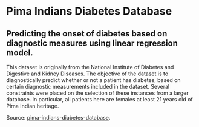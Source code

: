 # Pima Indians Diabetes Database
## Predicting the onset of diabetes based on diagnostic measures using linear regression model.

This dataset is originally from the National Institute of Diabetes and Digestive and Kidney Diseases. The objective of the dataset is to diagnostically predict whether or not a patient has diabetes, based on certain diagnostic measurements included in the dataset. Several constraints were placed on the selection of these instances from a larger database. In particular, all patients here are females at least 21 years old of Pima Indian heritage.


Source: [pima-indians-diabetes-database](https://www.kaggle.com/uciml/pima-indians-diabetes-database).

